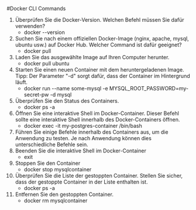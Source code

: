 #Docker CLI Commands
1. Überprüfen Sie die Docker-Version. Welchen Befehl müssen Sie dafür verwenden?
   - docker --version
2. Suchen Sie nach einem offiziellen Docker-Image (nginx, apache, mysql, ubuntu usw.) auf Docker Hub. Welcher Command ist dafür geeignet?
   - docker pull
3. Laden Sie das ausgewählte Image auf Ihren Computer herunter.
   - docker pull ubuntu
4. Starten Sie einen neuen Container mit dem heruntergeladenen Image. Tipp: Der Parameter "-d" sorgt dafür, dass der Container im Hintergrund läuft.
   - docker run --name some-mysql -e MYSQL_ROOT_PASSWORD=my-secret-pw -d mysql
5. Überprüfen Sie den Status des Containers.
   - docker ps -a
6. Öffnen Sie eine interaktive Shell im Docker-Container. Dieser Befehl sollte eine interaktive Shell innerhalb des Docker-Containers öffnen.
    - docker exec -it my-postgres-container /bin/bash
7. Führen Sie einige Befehle innerhalb des Containers aus, um die Anwendung zu testen. Je nach Anwendung können dies unterschiedliche Befehle sein.
8. Beenden Sie die interaktive Shell im Docker-Container
    - exit
9.  Stoppen Sie den Container
    - docker stop mysqlcontainer 
10. Überprüfen Sie die Liste der gestoppten Container. Stellen Sie sicher, dass der gestoppte Container in der Liste enthalten ist.
    - docker ps -a
11. Entfernen Sie den gestoppten Container.
    - docker rm mysqlcontainer
    